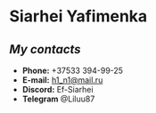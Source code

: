# Siarhei Yafimenka   

## *My contacts*

+ **Phone:** +37533 394-99-25
+ **E-mail:** h1_n1@mail.ru
+ **Discord:** Ef-Siarhei
+ **Telegram** @Liluu87  
